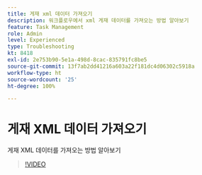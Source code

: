 ```yaml
---
title: 게재 xml 데이터 가져오기
description: 워크플로우에서 xml 게재 데이터를 가져오는 방법 알아보기
feature: Task Management
role: Admin
level: Experienced
type: Troubleshooting
kt: 8418
exl-id: 2e753b90-5e1a-498d-8cac-835791fc8be5
source-git-commit: 13f7ab2dd41216a603a22f181dc4d06302c5918a
workflow-type: ht
source-wordcount: '25'
ht-degree: 100%

---
```


# 게재 XML 데이터 가져오기

게재 XML 데이터를 가져오는 방법 알아보기

>[!VIDEO](https://video.tv.adobe.com/v/335949?quality=12&learn=on)

